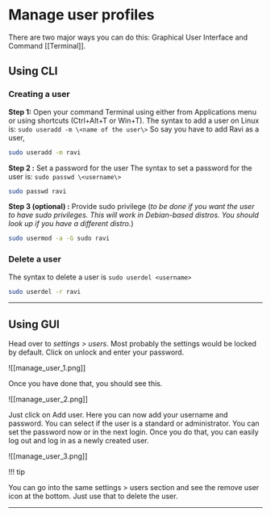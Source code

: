 # Manage user profiles
There are two major ways you can do this: Graphical User Interface and Command [[Terminal]].

## Using CLI
### Creating a user

**Step 1:** Open your command Terminal using either from Applications menu or using shortcuts (Ctrl+Alt+T or Win+T). The syntax to add a user on Linux is: 
`sudo useradd -m \<name of the user\>` So say you have to add Ravi as a user, 
```bash
sudo useradd -m ravi
```

**Step 2 :** Set a password for the user
The syntax to set a password for the user is: `sudo passwd \<username\>`
```bash
sudo passwd ravi
```

**Step 3 (optional) :** Provide sudo privilege (*to be done if you want the user to have sudo privileges. This will work in Debian-based distros. You should look up if you have a different distro.*)
```bash
sudo usermod -a -G sudo ravi
```

### Delete a user
The syntax to delete a user is `sudo userdel <username>`
```bash
sudo userdel -r ravi
```
---

## Using GUI
Head over to *settings > users*. Most probably the settings would be locked by default. Click on unlock and enter your password.

![[manage_user_1.png]]

Once you have done that, you should see this.

![[manage_user_2.png]]

Just click on Add user. Here you can now add your username and password. You can select if the user is a standard or administrator. You can set the password now or in the next login. Once you do that, you can easily log out and log in as a newly created user.

![[manage_user_3.png]]

!!! tip

You can go into the same settings > users section and see the remove user icon at the bottom. Just use that to delete the user.

---
